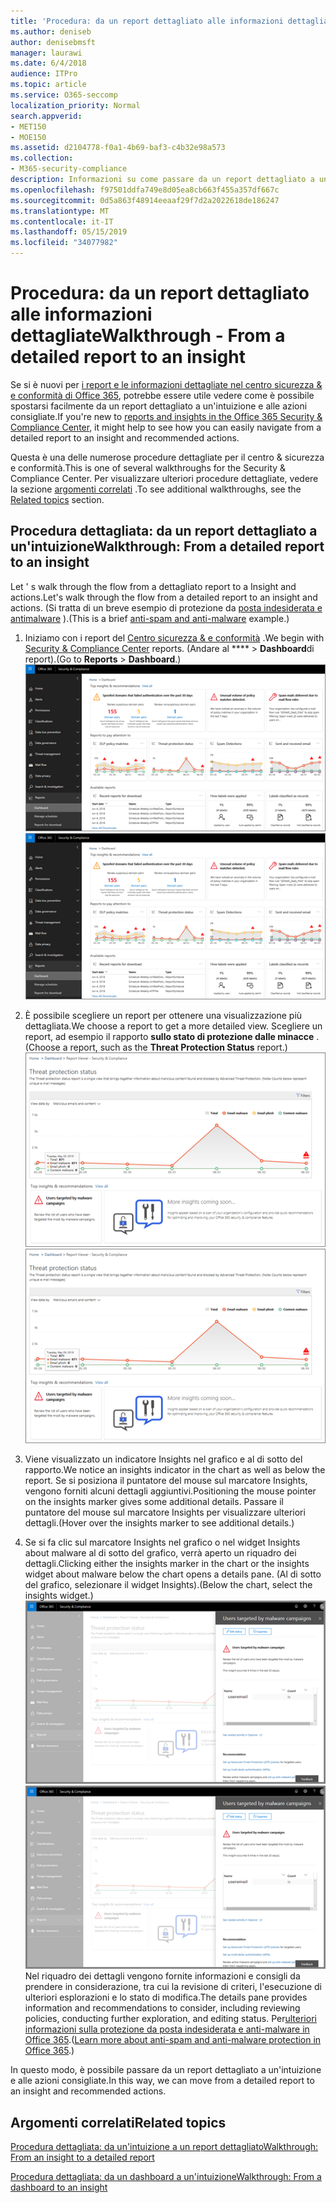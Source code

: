 ```yaml
---
title: 'Procedura: da un report dettagliato alle informazioni dettagliate'
ms.author: deniseb
author: denisebmsft
manager: laurawi
ms.date: 6/4/2018
audience: ITPro
ms.topic: article
ms.service: O365-seccomp
localization_priority: Normal
search.appverid:
- MET150
- MOE150
ms.assetid: d2104778-f0a1-4b69-baf3-c4b32e98a573
ms.collection:
- M365-security-compliance
description: Informazioni su come passare da un report dettagliato a un'intuizione con azioni consigliate nel centro &amp; sicurezza e conformità.
ms.openlocfilehash: f97501ddfa749e8d05ea8cb663f455a357df667c
ms.sourcegitcommit: 0d5a863f48914eeaaf29f7d2a2022618de186247
ms.translationtype: MT
ms.contentlocale: it-IT
ms.lasthandoff: 05/15/2019
ms.locfileid: "34077982"
---
```

# <a name="walkthrough---from-a-detailed-report-to-an-insight"></a><span data-ttu-id="995ca-103">Procedura: da un report dettagliato alle informazioni dettagliate</span><span class="sxs-lookup"><span data-stu-id="995ca-103">Walkthrough - From a detailed report to an insight</span></span>

<span data-ttu-id="995ca-104">Se si è nuovi per [i report e le informazioni dettagliate nel centro sicurezza &amp; e conformità di Office 365](reports-and-insights-in-security-and-compliance.md), potrebbe essere utile vedere come è possibile spostarsi facilmente da un report dettagliato a un'intuizione e alle azioni consigliate.</span><span class="sxs-lookup"><span data-stu-id="995ca-104">If you're new to [reports and insights in the Office 365 Security &amp; Compliance Center](reports-and-insights-in-security-and-compliance.md), it might help to see how you can easily navigate from a detailed report to an insight and recommended actions.</span></span> 
  
<span data-ttu-id="995ca-105">Questa è una delle numerose procedure dettagliate per il centro &amp; sicurezza e conformità.</span><span class="sxs-lookup"><span data-stu-id="995ca-105">This is one of several walkthroughs for the Security &amp; Compliance Center.</span></span> <span data-ttu-id="995ca-106">Per visualizzare ulteriori procedure dettagliate, vedere la sezione [argomenti correlati](#related-topics) .</span><span class="sxs-lookup"><span data-stu-id="995ca-106">To see additional walkthroughs, see the [Related topics](#related-topics) section.</span></span> 
  
## <a name="walkthrough-from-a-detailed-report-to-an-insight"></a><span data-ttu-id="995ca-107">Procedura dettagliata: da un report dettagliato a un'intuizione</span><span class="sxs-lookup"><span data-stu-id="995ca-107">Walkthrough: From a detailed report to an insight</span></span>

<span data-ttu-id="995ca-108">Let ' s walk through the flow from a dettagliato report to a Insight and actions.</span><span class="sxs-lookup"><span data-stu-id="995ca-108">Let's walk through the flow from a detailed report to an insight and actions.</span></span> <span data-ttu-id="995ca-109">(Si tratta di un breve esempio di protezione da [posta indesiderata e antimalware](anti-spam-and-anti-malware-protection.md) ).</span><span class="sxs-lookup"><span data-stu-id="995ca-109">(This is a brief [anti-spam and anti-malware](anti-spam-and-anti-malware-protection.md) example.)</span></span> 
  
1. <span data-ttu-id="995ca-110">Iniziamo con i report del [Centro sicurezza &amp; e conformità](https://protection.office.com) .</span><span class="sxs-lookup"><span data-stu-id="995ca-110">We begin with [Security &amp; Compliance Center](https://protection.office.com) reports.</span></span> <span data-ttu-id="995ca-111">(Andare al \*\*\*\* \> **Dashboard**di report).</span><span class="sxs-lookup"><span data-stu-id="995ca-111">(Go to **Reports** \> **Dashboard**.)</span></span> <br/><span data-ttu-id="995ca-112">![Nel centro sicurezza &amp; e conformità, andare al dashboard \> dei report](media/68f3bb7c-b4f7-4cca-904b-478643a93c94.png)</span><span class="sxs-lookup"><span data-stu-id="995ca-112">![In the Security &amp; Compliance Center, go to Reports \> Dashboard](media/68f3bb7c-b4f7-4cca-904b-478643a93c94.png)</span></span>
  
2. <span data-ttu-id="995ca-113">È possibile scegliere un report per ottenere una visualizzazione più dettagliata.</span><span class="sxs-lookup"><span data-stu-id="995ca-113">We choose a report to get a more detailed view.</span></span> <span data-ttu-id="995ca-114">Scegliere un report, ad esempio il rapporto **sullo stato di protezione dalle minacce** .</span><span class="sxs-lookup"><span data-stu-id="995ca-114">(Choose a report, such as the **Threat Protection Status** report.)</span></span><br/><span data-ttu-id="995ca-115">![Rapporto sullo stato di protezione dalle minacce che mostra informazioni dettagliate](media/f47d7dbd-816a-47ba-b8db-53919fbed192.png)</span><span class="sxs-lookup"><span data-stu-id="995ca-115">![Threat Protection Status report showing insights](media/f47d7dbd-816a-47ba-b8db-53919fbed192.png)</span></span>
  
3. <span data-ttu-id="995ca-116">Viene visualizzato un indicatore Insights nel grafico e al di sotto del rapporto.</span><span class="sxs-lookup"><span data-stu-id="995ca-116">We notice an insights indicator in the chart as well as below the report.</span></span> <span data-ttu-id="995ca-117">Se si posiziona il puntatore del mouse sul marcatore Insights, vengono forniti alcuni dettagli aggiuntivi.</span><span class="sxs-lookup"><span data-stu-id="995ca-117">Positioning the mouse pointer on the insights marker gives some additional details.</span></span> <span data-ttu-id="995ca-118">Passare il puntatore del mouse sul marcatore Insights per visualizzare ulteriori dettagli.</span><span class="sxs-lookup"><span data-stu-id="995ca-118">(Hover over the insights marker to see additional details.)</span></span>
    
4. <span data-ttu-id="995ca-119">Se si fa clic sul marcatore Insights nel grafico o nel widget Insights about malware al di sotto del grafico, verrà aperto un riquadro dei dettagli.</span><span class="sxs-lookup"><span data-stu-id="995ca-119">Clicking either the insights marker in the chart or the insights widget about malware below the chart opens a details pane.</span></span> <span data-ttu-id="995ca-120">(Al di sotto del grafico, selezionare il widget Insights).</span><span class="sxs-lookup"><span data-stu-id="995ca-120">(Below the chart, select the insights widget.)</span></span><br/><span data-ttu-id="995ca-121">![Dettagli per informazioni dettagliate su malware](media/2c8bccc5-ca4e-4bb9-ad4c-55fcee0535b7.png)</span><span class="sxs-lookup"><span data-stu-id="995ca-121">![Details for insights about malware](media/2c8bccc5-ca4e-4bb9-ad4c-55fcee0535b7.png)</span></span><br/><span data-ttu-id="995ca-122">Nel riquadro dei dettagli vengono fornite informazioni e consigli da prendere in considerazione, tra cui la revisione di criteri, l'esecuzione di ulteriori esplorazioni e lo stato di modifica.</span><span class="sxs-lookup"><span data-stu-id="995ca-122">The details pane provides information and recommendations to consider, including reviewing policies, conducting further exploration, and editing status.</span></span> <span data-ttu-id="995ca-123">Per[ulteriori informazioni sulla protezione da posta indesiderata e anti-malware in Office 365](anti-spam-and-anti-malware-protection.md).</span><span class="sxs-lookup"><span data-stu-id="995ca-123">([Learn more about anti-spam and anti-malware protection in Office 365](anti-spam-and-anti-malware-protection.md).)</span></span>
    
<span data-ttu-id="995ca-124">In questo modo, è possibile passare da un report dettagliato a un'intuizione e alle azioni consigliate.</span><span class="sxs-lookup"><span data-stu-id="995ca-124">In this way, we can move from a detailed report to an insight and recommended actions.</span></span> 
  
## <a name="related-topics"></a><span data-ttu-id="995ca-125">Argomenti correlati</span><span class="sxs-lookup"><span data-stu-id="995ca-125">Related topics</span></span>

[<span data-ttu-id="995ca-126">Procedura dettagliata: da un'intuizione a un report dettagliato</span><span class="sxs-lookup"><span data-stu-id="995ca-126">Walkthrough: From an insight to a detailed report</span></span>](from-an-insight-to-a-detailed-report.md)
  
[<span data-ttu-id="995ca-127">Procedura dettagliata: da un dashboard a un'intuizione</span><span class="sxs-lookup"><span data-stu-id="995ca-127">Walkthrough: From a dashboard to an insight</span></span>](from-a-dashboard-to-an-insight.md)
  

